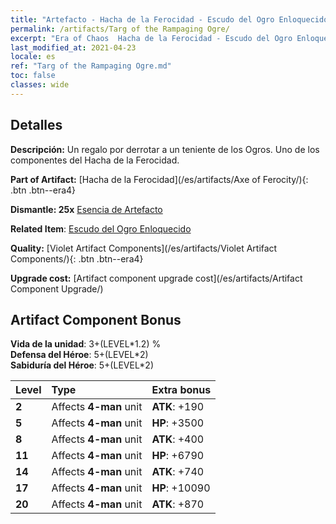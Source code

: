 ```yaml
---
title: "Artefacto - Hacha de la Ferocidad - Escudo del Ogro Enloquecido"
permalink: /artifacts/Targ of the Rampaging Ogre/
excerpt: "Era of Chaos  Hacha de la Ferocidad - Escudo del Ogro Enloquecido. Un regalo por derrotar a un teniente de los Ogros. Uno de los componentes del Hacha de la Ferocidad."
last_modified_at: 2021-04-23
locale: es
ref: "Targ of the Rampaging Ogre.md"
toc: false
classes: wide
---
```




## Detalles

 **Descripción:** Un regalo por derrotar a un teniente de los Ogros. Uno de los componentes del Hacha de la Ferocidad.

 **Part of Artifact:** [Hacha de la Ferocidad](/es/artifacts/Axe of Ferocity/){: .btn .btn--era4}

 **Dismantle: 25x** [Esencia de Artefacto](/ItemsES/con_905/)

 **Related Item**: [Escudo del Ogro Enloquecido](/ItemsES/art_126/)

 **Quality:** [Violet Artifact Components](/es/artifacts/Violet Artifact Components/){: .btn .btn--era4}

 **Upgrade cost:** [Artifact component upgrade cost](/es/artifacts/Artifact Component Upgrade/)

## Artifact Component Bonus

  **Vida de la unidad**: 3+(LEVEL\*1.2) %<br/>**Defensa del Héroe**: 5+(LEVEL\*2)<br/>**Sabiduría del Héroe**: 5+(LEVEL\*2)

  |  Level  | Type |    Extra bonus  | 
  |:--------|:-----|:----------------| 
  | **2** | Affects **4-man** unit | **ATK**: +190 | 
  | **5** | Affects **4-man** unit | **HP**: +3500 | 
  | **8** | Affects **4-man** unit | **ATK**: +400 | 
  | **11** | Affects **4-man** unit | **HP**: +6790 | 
  | **14** | Affects **4-man** unit | **ATK**: +740 | 
  | **17** | Affects **4-man** unit | **HP**: +10090 | 
  | **20** | Affects **4-man** unit | **ATK**: +870 | 
